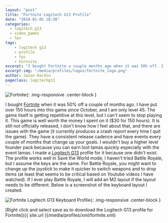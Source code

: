 ```yaml
---
layout: "post"
title: "Fortnite Logitech G13 Profile"
date: "2018-01-05 10:30"
categories:
  - logitech_g13
  - video_games
  - fps
tags:
    - logitech g13
    - profile
    - fps
    - Fortnite
excerpt: "I bought Fortnite a couple months ago when it was 50% off. I made a profile for it because one didn't exist."
excerpt-img: "/media/profiles/logos/fortnite_logo.png"
author: Jason Hardin
pageclass: logitechg13
---
```

![Fortnite]({{site.url}}/media/profiles/logos/fortnite_logo.png){: .img-responsive  .center-block }

I bought [Fortnite](https://www.epicgames.com/fortnite/en-US/home) when it was 50% off a couple of months ago. I have put over 150 hours into this game since October, and I am only level 45. The game itself is getting repetitive at this level, but I can't seem to stop playing it. This game is well worth the money I spent on it ($30 for 150 hours). It is still not officially released, I don't know how I feel about that, and there are issues with the game (it currently produces a crash report every time I quit the game). They have a consistent release cadence and have events every couple of months that change up your goals. I wouldn't buy a higher level founder pack because you can earn loot lamas quickly especially with the event lamas.
I made a [Logitech G13](http://gaming.logitech.com/en-us/product/g13-advanced-gameboard) profile for it because one didn't exist. The profile works well in Save the World mode, I haven't tried Battle Royale, but I assume the keys are the same. For Battle Royale, you might want to change up the joystick to make it quicker to switch weapons and to drop items (at least that seems to be critical based on Youtube videos I have watched). If I ever play Battle Royale, I will add an M2 layout if the layout needs to be different. Below is a screenshot of the keyboard layout I created.

![Fortnite Logitech G13 Keyboard Profile]({{site.url}}/media/profiles/layouts/fortnite_keyboard_layout.png){: .img-responsive  .center-block }

[Right click and select save as to download the Logitech G13 profile for Fortnite]({{ site.url }}/media/profiles/xml/fortnite.xml)

